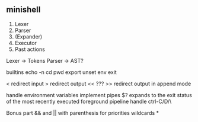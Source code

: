 ## minishell

1. Lexer
2. Parser
3. (Expander)
4. Executor
5. Past actions

Lexer -> Tokens
Parser -> AST?

builtins
	echo -n
	cd
	pwd
	export
	unset
	env
	exit

\< redirect input
\> redirect output
\<< ???
\>> redirect output in append mode

handle environment variables
implement pipes
$? expands to the exit status of the most recently executed foreground pipeline
handle ctrl-C/D/\

Bonus part
	&& and || with parenthesis for priorities
	wildcards *
  
